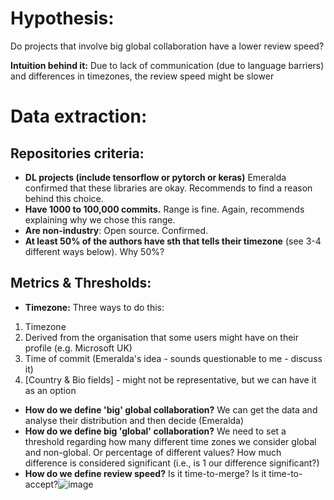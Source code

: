 # Hypothesis:
Do projects that involve big global collaboration have a lower review speed?

**Intuition behind it:** Due to lack of communication (due to language barriers) and differences in timezones, the review speed might be slower

# Data extraction:
## Repositories criteria:
- **DL projects (include tensorflow or pytorch or keras)**
  Emeralda confirmed that these libraries are okay.
  Recommends to find a reason behind this choice.
- **Have 1000 to 100,000 commits.** Range is fine. Again, recommends explaining why we chose this range.
- **Are non-industry**: Open source. Confirmed.
- **At least 50% of the authors have sth that tells their timezone** (see 3-4 different ways below). Why 50%?

## Metrics & Thresholds:
- **Timezone:** Three ways to do this:
1. Timezone
2. Derived from the organisation that some users might have on their profile (e.g. Microsoft UK)
3. Time of commit (Emeralda's idea - sounds questionable to me - discuss it)
4. [Country & Bio fields] - might not be representative, but we can have it as an option
- **How do we define 'big' global collaboration?**
We can get the data and analyse their distribution and then decide (Emeralda)
- **How do we define big 'global' collaboration?** We need to set a threshold regarding how many different time zones we consider global and non-global. Or percentage of different values? How much difference is considered significant (i.e., is 1 our difference significant?)
- **How do we define review speed?** Is it time-to-merge? Is it time-to-accept?![image](https://github.com/ShrushtiK/SoftwareAnalytics/assets/67713265/3ddc89bc-3ade-4ef3-b41e-202ed91af2c2)
